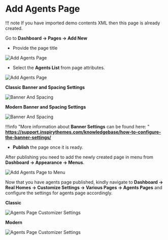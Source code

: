 # Add Agents Page

!!! note
        If you have imported demo contents XML then this page is already created.

Go to **Dashboard → Pages → Add New**

- Provide the page title

![Add Agents Page](images/create-pages/add-agent-page.png)

- Select the **Agents List** from page attributes.

![Add Agents Page](images/create-pages/agent-listing-template.png)

**Classic Banner and Spacing Settings**

![Banner And Spacing](images/create-pages/banner-spacing-classic.png)

**Modern Banner and Spacing Settings**

![Banner And Spacing](images/create-pages/modern-banner-spacing-full.png)

!!!info "More information about **Banner Settings** can be found here: "
    **https://support.inspirythemes.com/knowledgebase/how-to-configure-the-banner-settings/**

- **Publish** the page once it is ready.

After publishing you need to add the newly created page in menu from **Dashboard → Appearance → Menus**. 

![Add Agents Page to Menu](images/create-pages/add-agents-page-menu.png)

Now that you have agents page published, kindly navigate to **Dashboard → Real Homes → Customize Settings → Various Pages → Agents Pages** and configure the settings for agents page accordingly. 

**Classic**

![Agents Page Customizer Settings](images/create-pages/agents-page-customizer-settings.png)

**Modern**

![Agents Page Customizer Settings](images/create-pages/agents-page-customizer-settings-mod.png)
